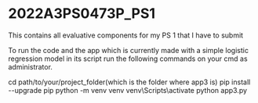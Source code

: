 # 2022A3PS0473P_PS1
This contains all evaluative components for my PS 1 that I have to submit

To run the code and the app which is currently made with a simple logistic regression model in its script
run the following commands on your cmd as administrator.

cd path/to/your/project_folder(which is the folder where app3 is)
pip install --upgrade pip
python -m venv venv
venv\Scripts\activate
python app3.py
